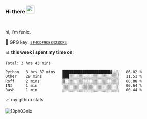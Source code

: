 ### Hi there <img src="https://media.giphy.com/media/hvRJCLFzcasrR4ia7z/giphy.gif" width="25px">

<br />

hi, i'm fenix.

:key: GPG key: [`3F4CDF9CE8423CF3`](https://github.com/13ph03nix.gpg)


📊 **this week i spent my time on:**
<!--START_SECTION:waka-->
```text
Total: 3 hrs 43 mins

Python   3 hrs 37 mins   █████████████████████▓░░░   86.02 % 
Other    29 mins         ███░░░░░░░░░░░░░░░░░░░░░░   11.51 % 
Roff     2 mins          ▒░░░░░░░░░░░░░░░░░░░░░░░░   00.88 % 
INI      1 min           ░░░░░░░░░░░░░░░░░░░░░░░░░   00.64 % 
Bash     1 min           ░░░░░░░░░░░░░░░░░░░░░░░░░   00.44 % 
```
<!--END_SECTION:waka-->


📈 my github stats

<a>
<img align="center" src="https://github-readme-stats.vercel.app/api?username=13ph03nix&show_icons=true&hide=stars&include_all_commits=true&theme=blueberry" alt="13ph03nix" />
</a>
